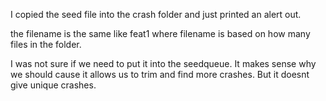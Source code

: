 I copied the seed file into the crash folder and just printed an alert out. 

the filename is the same like feat1 where filename is based on how many files in the folder.

I was not sure  if we need to put it into the seedqueue. It makes sense why we should cause it allows us to trim and find more crashes. But it doesnt give unique crashes.